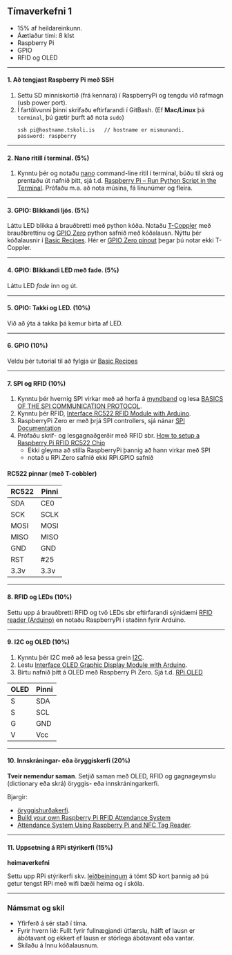 ## Tímaverkefni 1 

- 15% af heildareinkunn.
- Áætlaður tími: 8 klst
- Raspberry Pi 
- GPIO
- RFID og OLED

---

#### 1. Að tengjast Raspberry Pi með SSH
1. Settu SD minniskortið (frá kennara) í RaspberryPi og tengdu við rafmagn (usb power port).
1. Í fartölvunni þinni skrifaðu eftirfarandi í GitBash. (Ef **Mac/Linux** þá `terminal`, þú gætir þurft að nota `sudo`)
      ```Linux
      ssh pi@hostname.tskoli.is   // hostname er mismunandi. 
      password: raspberry
      ```  
---

#### 2. Nano ritill í terminal. (5%)
1. Kynntu þér og notaðu [nano](https://www.nano-editor.org/) command-line ritil í terminal, búðu til skrá og prentaðu út nafnið þitt, sjá t.d. [Raspberry Pi – Run Python Script in the Terminal](https://roboticsbackend.com/raspberry-pi-run-python-script-in-the-terminal/). Prófaðu m.a. að nota músina, fá línunúmer og fleira.


---

#### 3. GPIO: Blikkandi ljós. (5%)
Láttu LED blikka á brauðbretti með python kóða. Notaðu [T-Coppler](https://www.adafruit.com/product/2028) með brauðbrettinu og [GPIO Zero](https://gpiozero.readthedocs.io/en/stable/) python safnið með kóðalausn. Nýttu þér kóðalausnir í [Basic Recipes](https://gpiozero.readthedocs.io/en/stable/recipes.html). Hér er [GPIO Zero pinout](https://gpiozero.readthedocs.io/en/stable/cli_tools.html#pinout) þegar þú notar ekki T-Coppler.

---

#### 4. GPIO: Blikkandi LED með fade. (5%)
Láttu LED _fade_ inn og út.

---

#### 5. GPIO: Takki og LED. (10%)
Við að ýta á takka þá kemur birta af LED. 

---

#### 6. GPIO (10%)

Veldu þér tutorial til að fylgja úr [Basic Recipes](https://gpiozero.readthedocs.io/en/stable/recipes.html)

<!-- Þurfa verkefni án tutorial -->

---


#### 7. SPI og RFID (10%)

1. Kynntu þér hvernig SPI virkar með að horfa á [myndband](https://www.youtube.com/watch?v=ldRkXTBw9_o) og lesa [BASICS OF THE SPI COMMUNICATION PROTOCOL](https://www.circuitbasics.com/basics-of-the-spi-communication-protocol). 
1. Kynntu þér RFID, [Interface RC522 RFID Module with Arduino](https://lastminuteengineers.com/how-rfid-works-rc522-arduino-tutorial/). 
1. RaspberryPi Zero er með þrjá SPI controllers, sjá nánar [SPI Documentation](https://www.raspberrypi.com/documentation/computers/raspberry-pi.html#spi-overview) 
1. Prófaðu skrif- og lesgagnaðgerðir með RFID sbr. [How to setup a Raspberry Pi RFID RC522 Chip](https://pimylifeup.com/raspberry-pi-rfid-rc522/)
   - Ekki gleyma að stilla RaspberryPi þannig að hann virkar með SPI 
   - notað u RPi.Zero safnið ekki RPi.GPIO safnið 

#### RC522 pinnar (með T-cobbler)
RC522 | Pinni
--- | ---
SDA | CE0
SCK | SCLK
MOSI | MOSI 
MISO | MISO 
GND | GND
RST | #25
3.3v | 3.3v

---

#### 8. RFID og LEDs (10%)
Settu upp á brauðbretti RFID og tvö LEDs sbr eftirfarandi sýnidæmi [RFID reader (Arduino)](https://tutorial45.com/arduino-rfid-project-beginners/) en notaðu RaspberryPi í staðinn fyrir Arduino. 

<!-- sjá [Enabling SPI on the Raspberry Pi](https://pimylifeup.com/raspberry-pi-spi/), ath ekki gera àpt update` -->

---

#### 9. I2C og OLED (10%)
1. Kynntu þér I2C með að lesa þessa grein [I2C](https://www.circuitbasics.com/basics-of-the-i2c-communication-protocol/). 
1. Lestu [Interface OLED Graphic Display Module with Arduino](https://lastminuteengineers.com/oled-display-arduino-tutorial/).
1. Birtu nafnið þitt á OLED með Raspberry Pi Zero. Sjá t.d. [RPi OLED](https://www.electroniclinic.com/raspberry-pi-oled-display-i2c-ssd1306-display-module-interfacing-and-programming/) 

OLED | Pinni
--- | ---
S | SDA
S | SCL
G | GND 
V | Vcc 

<!--
OLED með ESP32 https://github.com/adafruit/Adafruit_SSD1306
-->

---

#### 10. Innskráningar- eða öryggiskerfi  (20%)
**Tveir nemendur saman**. Setjið saman með OLED, RFID og gagnageymslu (dictionary eða skrá) öryggis- eða innskráningarkerfi. 

Bjargir:
- [öryggishurðakerfi](https://create.arduino.cc/projecthub/wesee/toggle-led-with-nfc-tag-and-pin-57f894?ref=tag&ref_id=nfc&offset=0).
- [Build your own Raspberry Pi RFID Attendance System](https://pimylifeup.com/raspberry-pi-rfid-attendance-system/)
- [Attendance System Using Raspberry Pi and NFC Tag Reader](https://www.instructables.com/id/Attendance-system-using-Raspberry-Pi-and-NFC-Tag-r/). 

---

#### 11. Uppsetning á RPi stýrikerfi  (15%) 
**heimaverkefni**

Settu upp RPi stýrikerfi skv. [leiðbeiningum](https://github.com/VESM3/IOT/blob/main/Efni/RPiuppsetning.md) á tómt SD kort þannig að þú getur tengst
RPi með wifi bæði heima og í skóla.

---

### Námsmat og skil

- Yfirferð á sér stað í tíma. 
- Fyrir hvern lið: Fullt fyrir fullnægjandi útfærslu, hálft ef lausn er ábótavant og ekkert ef lausn er stórlega ábótavant eða vantar.
- Skilaðu á Innu kóðalausnum.


